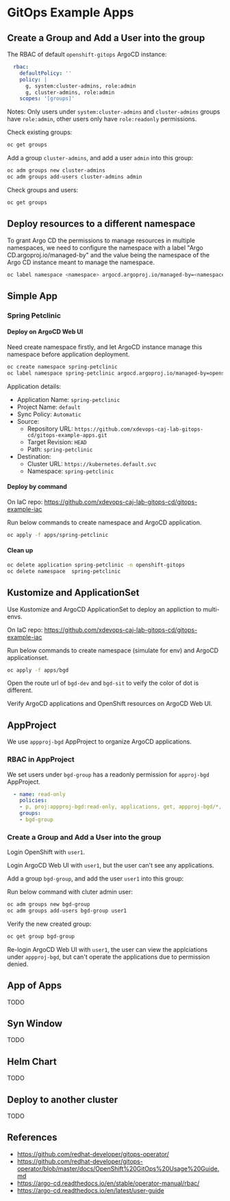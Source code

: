# GitOps Example Apps

## Create a Group and Add a User into the group

The RBAC of default `openshift-gitops` ArgoCD instance:

```yaml
  rbac:
    defaultPolicy: ''
    policy: |
      g, system:cluster-admins, role:admin
      g, cluster-admins, role:admin
    scopes: '[groups]'
```

Notes: Only users under `system:cluster-admins` and `cluster-admins` groups have `role:admin`, other users only have `role:readonly` permissions.

Check existing groups:
```bash
oc get groups
```

Add a group `cluster-admins`, and add a user `admin` into this group:
```bash
oc adm groups new cluster-admins
oc adm groups add-users cluster-admins admin
```

Check groups and users:
```bash
oc get groups
```

## Deploy resources to a different namespace

To grant Argo CD the permissions to manage resources in multiple namespaces, we need to configure the namespace with a label "Argo CD.argoproj.io/managed-by" and the value being the namespace of the Argo CD instance meant to manage the namespace.

```bash
oc label namespace <namespace> argocd.argoproj.io/managed-by=<namespace of argocd instance>
```

## Simple App


### Spring Petclinic

#### Deploy on ArgoCD Web UI

Need create namespace firstly, and let ArgoCD instance manage this namespace before application deployment.

```bash
oc create namespace spring-petclinic
oc label namespace spring-petclinic argocd.argoproj.io/managed-by=openshift-gitops
```

Application details:
- Application Name: `spring-petclinic`
- Project Name: `default`
- Sync Policy: `Automatic`
- Source:
  - Repository URL: `https://github.com/xdevops-caj-lab-gitops-cd/gitops-example-apps.git`
  - Target Revision: `HEAD`
  - Path: `spring-petclinic`
- Destination:
  - Cluster URL: `https://kubernetes.default.svc`
  - Namespace: `spring-petclinic`

#### Deploy by command

On IaC repo: https://github.com/xdevops-caj-lab-gitops-cd/gitops-example-iac

Run below commands to create namespace and ArgoCD application.

```bash
oc apply -f apps/spring-petclinic
```

#### Clean up

```bash
oc delete application spring-petclinic -n openshift-gitops
oc delete namespace  spring-petclinic
```

## Kustomize and ApplicationSet

Use Kustomize and ArgoCD ApplicationSet to deploy an appliction to multi-envs.

On IaC repo: https://github.com/xdevops-caj-lab-gitops-cd/gitops-example-iac

Run below commands to create namespace (simulate for env) and ArgoCD applicationset.

```bash
oc apply -f apps/bgd
```

Open the route url of `bgd-dev` and `bgd-sit` to veify the color of dot is different.

Verify ArgoCD applications and OpenShift resources on ArgoCD Web UI.



## AppProject

We use `appproj-bgd` AppProject to organize ArgoCD applications.

### RBAC in AppProject

We set users under `bgd-group` has a readonly permission for `approj-bgd` AppProject.
```yaml
  - name: read-only
    policies:
    - p, proj:appproj-bgd:read-only, applications, get, appproj-bgd/*, allow
    groups:
    - bgd-group
```

### Create a Group and Add a User into the group

Login OpenShift with `user1`.

Login ArgoCD Web UI with `user1`, but the user can't see any applications.

Add a group `bgd-group`, and add the user `user1` into this group:

Run below command with cluter admin user:
```bash
oc adm groups new bgd-group
oc adm groups add-users bgd-group user1
```

Verify the new created group:
```bash
oc get group bgd-group
```

Re-login ArgoCD Web UI with `user1`, the user can view the applciations under `appproj-bgd`, but can't operate the applications due to permission denied.



## App of Apps

TODO

## Syn Window

TODO


## Helm Chart

TODO

## Deploy to another cluster

TODO

## References

- https://github.com/redhat-developer/gitops-operator/
- https://github.com/redhat-developer/gitops-operator/blob/master/docs/OpenShift%20GitOps%20Usage%20Guide.md
- https://argo-cd.readthedocs.io/en/stable/operator-manual/rbac/
- https://argo-cd.readthedocs.io/en/latest/user-guide
